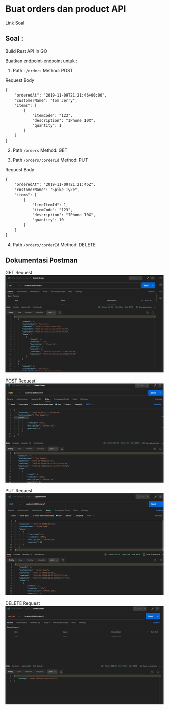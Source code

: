 # Buat orders dan product API

[Link Soal](https://www.kode.id/courses/take/scalable-web-service-with-golang-kominfo/pdfs/38528096-assignment-2 )

## Soal :
Build Rest API In GO

Buatkan endpoint-endpoint untuk :
1. Path : `/orders` Method: POST

Request Body
```
{
    "orderedAt": "2019-11-09T21:21:46+00:00",
    "customerName": "Tom Jerry",
    "items": [
        {
            "itemCode": "123",
            "description": "IPhone 10X",
            "quantity": 1
        }
    ]
}
```
2. Path `/orders` Method: GET

3. Path `/orders/:orderId` Method: PUT 

Request Body 
```
{
    "orderedAt": "2019-11-09T21:21:46Z",
    "customerName": "Spike Tyke",
    "items": [
        {
            "lineItemId": 1,
            "itemCode": "123",
            "description": "IPhone 10X",
            "quantity": 10
        }
    ]
}
```
4. Path `/orders/:orderId` Method: DELETE




## Dokumentasi Postman
GET Request
![GET Request](get.png "GET Request")

POST Request
![POST Request](post.png "POST Request")

PUT Request
![PUT Request](put.png "PUT Request")

DELETE Request
![DELETE Request](DELETE.png "Delete Request")
